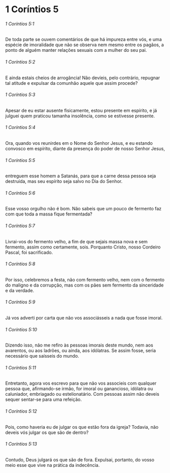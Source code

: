 # 1 Coríntios 5

###### 1 Coríntios 5:1

De toda parte se ouvem comentários de que há impureza entre vós, e uma espécie de imoralidade que não se observa nem mesmo entre os pagãos, a ponto de alguém manter relações sexuais com a mulher do seu pai.

###### 1 Coríntios 5:2

E ainda estais cheios de arrogância! Não devíeis, pelo contrário, repugnar tal atitude e expulsar da comunhão aquele que assim procede?

###### 1 Coríntios 5:3

Apesar de eu estar ausente fisicamente, estou presente em espírito, e já julguei quem praticou tamanha insolência, como se estivesse presente.

###### 1 Coríntios 5:4

Ora, quando vos reunirdes em o Nome do Senhor Jesus, e eu estando convosco em espírito, diante da presença do poder de nosso Senhor Jesus,

###### 1 Coríntios 5:5

entreguem esse homem a Satanás, para que a carne dessa pessoa seja destruída, mas seu espírito seja salvo no Dia do Senhor.

###### 1 Coríntios 5:6

Esse vosso orgulho não é bom. Não sabeis que um pouco de fermento faz com que toda a massa fique fermentada?

###### 1 Coríntios 5:7

Livrai-vos do fermento velho, a fim de que sejais massa nova e sem fermento, assim como certamente, sois. Porquanto Cristo, nosso Cordeiro Pascal, foi sacrificado.

###### 1 Coríntios 5:8

Por isso, celebremos a festa, não com fermento velho, nem com o fermento do maligno e da corrupção, mas com os pães sem fermento da sinceridade e da verdade.

###### 1 Coríntios 5:9

Já vos adverti por carta que não vos associásseis a nada que fosse imoral.

###### 1 Coríntios 5:10

Dizendo isso, não me refiro às pessoas imorais deste mundo, nem aos avarentos, ou aos ladrões, ou ainda, aos idólatras. Se assim fosse, seria necessário que saísseis do mundo.

###### 1 Coríntios 5:11

Entretanto, agora vos escrevo para que não vos associeis com qualquer pessoa que, afirmando-se irmão, for imoral ou ganancioso, idólatra ou caluniador, embriagado ou estelionatário. Com pessoas assim não deveis sequer sentar-se para uma refeição.

###### 1 Coríntios 5:12

Pois, como haveria eu de julgar os que estão fora da igreja? Todavia, não deveis vós julgar os que são de dentro?

###### 1 Coríntios 5:13

Contudo, Deus julgará os que são de fora. Expulsai, portanto, do vosso meio esse que vive na prática da indecência.

